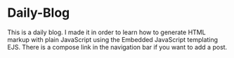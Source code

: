 # Daily-Blog
This is a daily blog. I made it in order to learn how to generate HTML markup with plain JavaScript using the Embedded JavaScript templating EJS. There is a compose link in the navigation bar if you want to add a post.

